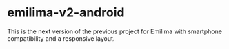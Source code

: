 # emilima-v2-android
This is the next version of the previous project for Emilima with smartphone compatibility and a responsive layout.
